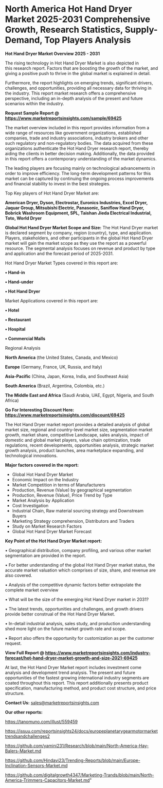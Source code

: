 # North America Hot Hand Dryer Market 2025-2031 Comprehensive Growth, Research Statistics, Supply-Demand,  Top Players Analysis

<Strong> Hot Hand Dryer Market Overview 2025 - 2031</strong>

The rising technology in Hot Hand Dryer Market is also depicted in this research report. Factors that are boosting the growth of the market, and giving a positive push to thrive in the global market is explained in detail.

Furthermore, the report highlights on emerging trends, significant drivers, challenges, and opportunities, providing all necessary data for thriving in the industry. This report market research offers a comprehensive perspective, including an in-depth analysis of the present and future scenarios within the industry.

<strong>Request Sample Report @ <a href=https://www.marketreportsinsights.com/sample/69425>https://www.marketreportsinsights.com/sample/69425</a></strong>

The market overview included in this report provides information from a wide range of resources like government organizations, established companies, trade and industry associations, industry brokers and other such regulatory and non-regulatory bodies. The data acquired from these organizations authenticate the Hot Hand Dryer research report, thereby aiding the clients in better decision making. Additionally, the data provided in this report offers a contemporary understanding of the market dynamics.

The leading players are focusing mainly on technological advancements in order to improve efficiency. The long-term development patterns for this market can be captured by continuing the ongoing process improvements and financial stability to invest in the best strategies.

Top Key players of Hot Hand Dryer Market are:

<strong>American Dryer, Dyson, Electrostar, Euronics Industries, Excel Dryer, Jaquar Group, Mitsubishi Electric, Panasonic, Saniflow Hand Dryer, Bobrick Washroom Equipment, SPL, Taishan Jieda Electrical Industrial, Toto, World Dryer</strong>

<strong><b>Global Hot Hand Dryer Market Scope and Size:</b></strong>
The Hot Hand Dryer market is declared segment by company, region (country), type, and application. Players, stakeholders, and other participants in the global Hot Hand Dryer market will gain the market scope as they use the report as a powerful resource. The segmental analysis focuses on revenue and product by type and application and the forecast period of 2025-2031.

Hot Hand Dryer Market Types covered in this report are:

<strong>• Hand-in

• Hand-under

• Hot Hand Dryer</strong>

Market Applications covered in this report are:

<strong>• Hotel

• Restaurant

• Hospital

• Commercial Malls</strong> 

Regional Analysis

<strong>North America</strong> (the United States, Canada, and Mexico)

<strong>Europe</strong> (Germany, France, UK, Russia, and Italy)

<strong>Asia-Pacific</strong> (China, Japan, Korea, India, and Southeast Asia)

<strong>South America</strong> (Brazil, Argentina, Colombia, etc.)

<strong>The Middle East and Africa</strong> (Saudi Arabia, UAE, Egypt, Nigeria, and South Africa)

<strong>Go For Interesting Discount Here: <a href=https://www.marketreportsinsights.com/discount/69425>https://www.marketreportsinsights.com/discount/69425</a></strong>

The Hot Hand Dryer market report provides a detailed analysis of global market size, regional and country-level market size, segmentation market growth, market share, competitive Landscape, sales analysis, impact of domestic and global market players, value chain optimization, trade regulations, recent developments, opportunities analysis, strategic market growth analysis, product launches, area marketplace expanding, and technological innovations.

<strong><b>Major factors covered in the report:</b></strong>
<ul>
  <li>Global Hot Hand Dryer Market </li>
  <li>Economic Impact on the Industry</li>
  <li>Market Competition in terms of Manufacturers</li>
  <li>Production, Revenue (Value) by geographical segmentation</li>
  <li>Production, Revenue (Value), Price Trend by Type</li>
  <li>Market Analysis by Application</li>
  <li>Cost Investigation</li>
  <li>Industrial Chain, Raw material sourcing strategy and Downstream Buyers</li>
  <li>Marketing Strategy comprehension, Distributors and Traders</li>
  <li>Study on Market Research Factors</li>
  <li>Global Hot Hand Dryer Market Forecast</li>
</ul>

<strong><b>Key Point of the Hot Hand Dryer Market report:</b></strong>

• Geographical distribution, company profiling, and various other market segmentation are provided in the report.

• For better understanding of the global Hot Hand Dryer market status, the accurate market valuation which comprises of size, share, and revenue are also covered.

• Analysis of the competitive dynamic factors better extrapolate the complete market overview

• What will be the size of the emerging Hot Hand Dryer market in 2031?

• The latest trends, opportunities and challenges, and growth drivers provide better construal of the Hot Hand Dryer Market.

• In-detail industrial analysis, sales study, and production understanding shed more light on the future market growth rate and scope.

• Report also offers the opportunity for customization as per the customer request.

<strong><b>View Full Report @ <a href=https://www.marketreportsinsights.com/industry-forecast/hot-hand-dryer-market-growth-and-size-2021-69425>https://www.marketreportsinsights.com/industry-forecast/hot-hand-dryer-market-growth-and-size-2021-69425</a></b></strong>


At last, the Hot Hand Dryer Market report includes investment come analysis and development trend analysis. The present and future opportunities of the fastest growing international industry segments are coated throughout this report. This report additionally presents product specification, manufacturing method, and product cost structure, and price structure.

<strong>Contact Us:</strong>
sales@marketreportsinsights.com

<strong>Our other reports:</strong>

<a href=https://tanomuno.com/illust/559459>https://tanomuno.com/illust/559459</a>

<a href=https://issuu.com/reportsinsights24/docs/europeplanetarygearmotormarkettrendsandchallenges2>https://issuu.com/reportsinsights24/docs/europeplanetarygearmotormarkettrendsandchallenges2</a>

<a href=https://github.com/yamini231/Research/blob/main/North-America-Hay-Balers-Market.md>https://github.com/yamini231/Research/blob/main/North-America-Hay-Balers-Market.md</a>

<a href=https://github.com/Hindavi23/Trending-Reports/blob/main/Europe-Inclination-Sensors-Market.md>https://github.com/Hindavi23/Trending-Reports/blob/main/Europe-Inclination-Sensors-Market.md</a>

<a href=https://github.com/digitalgrowth4347/Marketing-Trands/blob/main/North-America-Trimmers-Capacitors-Market.md>https://github.com/digitalgrowth4347/Marketing-Trands/blob/main/North-America-Trimmers-Capacitors-Market.md</a>"
